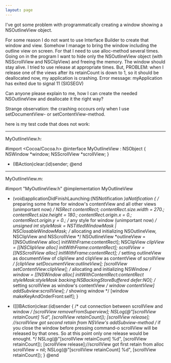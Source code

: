 ```yaml
---
layout: page
---
```


I've got some problem with programmatically creating a window showing a NSOutlineView object.

For some reason I do not want to use Interface Builder to create that window and view.
Somehow I manage to bring the window including the outline view on screen. For that I need
to use alloc-method several times. Going on in the program I want to hide only the NSOutlineView object (with NSScrollView and NSClipView) and freeing the memory. The window should stay alive.
I tried to use release at appropriate times. But, PROBLEM: when I release one of the views after its retainCount is down to 1, so it should be deallocated now, my application is crashing.
Error message: myApplication has exited due to signal 11 (SIGSEGV)

Can anyone please explain to me, how I can create the needed NSOutlineView and deallocate it the right way?

Strange observation: the crashing occours only when I use setDocumentView- or setContentView-method.

here is my test code that does not work:

----
MyOutlineView.h:
    
#import <Cocoa/Cocoa.h>
@interface MyOutlineView : NSObject
{
  NSWindow	 	*window;
  NSScrollView 		*scrollView;
}
- (IBAction)clear:(id)sender;
@end

----
MyOutlineView.m:
    
#import "MyOutlineView.h"
@implementation MyOutlineView
- (void)applicationDidFinishLaunching:(NSNotification *)aNotification
{
  /* preparing some frame for window's contentView and all other views (unimportant now) */
  NSRect contentRect;
  contentRect.size.width = 270.;
  contentRect.size.height = 180.;
  contentRect.origin.x = 0.;
  contentRect.origin.y = 0.;
  /* any style for window (unimportant now) */
  unsigned int styleMask = NSTitledWindowMask | NSClosableWindowMask;
  /* allocating and initializing NSOutlineView, NSClipView and NSScrollView */
  NSOutlineView *outlineView = [[NSOutlineView alloc] initWithFrame:contentRect];
  NSClipView *clipView = [[NSClipView alloc] initWithFrame:contentRect];
  scrollView = [[NSScrollView alloc] initWithFrame:contentRect];
  /* setting outlineView as documentView of clipView and clipView as contentView of scrollView */
  [clipView setDocumentView:outlineView];
  [scrollView setContentView:clipView];
  /* allocating and initializing NSWindow */
  window = [[NSWindow alloc] initWithContentRect:contentRect styleMask:styleMask backing:NSBackingStoreBuffered defer:NO];
  /* setting scrollView as window's contentView */
  window contentView] addSubview:scrollView];
  /* showing window */
  [window makeKeyAndOrderFront:self];
}  

- ([[IBAction)clear:(id)sender
{
  /* cut connection between scrollView and window */
  [scrollView removeFromSuperview];
  NSLog(@"[scrollView retainCount] %d", [scrollView retainCount]);
  [scrollView release]; //scrollView got second retain from NSView's addSubview-method
  /* if you close the window before pressing command-o scrollView will be released by that ones. So at this point only one release would be enought. */
  NSLog(@"[scrollView retainCount] %d", [scrollView retainCount]);
  [scrollView release];//scrollView got first retain from alloc
  scrollView = nil;
  NSLog(@"[scrollView retainCount] %d", [scrollView retainCount]);
}
@end
